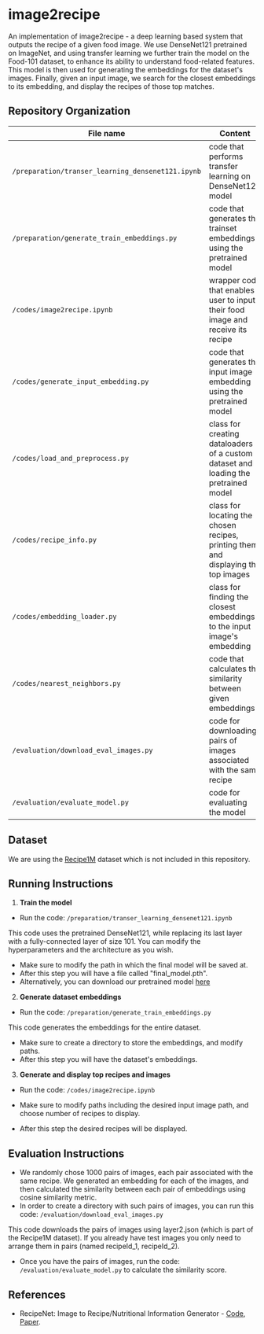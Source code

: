 # image2recipe

An implementation of image2recipe - a deep learning based system that outputs the recipe of a given food image.
We use DenseNet121 pretrained on ImageNet, and using transfer learning we further train the model on the Food-101 dataset, to enhance its ability to understand food-related features.
This model is then used for generating the embeddings for the dataset's images.
Finally, given an input image, we search for the closest embeddings to its embedding, and display the recipes of those top matches. 

## Repository Organization

|File name         | Content |
|----------------------|------|
|`/preparation/transer_learning_densenet121.ipynb`| code that performs transfer learning on DenseNet121 model|
|`/preparation/generate_train_embeddings.py`| code that generates the trainset embeddings using the pretrained model|
|`/codes/image2recipe.ipynb`| wrapper code that enables user to input their food image and receive its recipe|
|`/codes/generate_input_embedding.py`| code that generates the input image embedding using the pretrained model|
|`/codes/load_and_preprocess.py`| class for creating dataloaders of a custom dataset and loading the pretrained model|
|`/codes/recipe_info.py`| class for locating the chosen recipes, printing them and displaying the top images|
|`/codes/embedding_loader.py`| class for finding the closest embeddings to the input image's embedding|
|`/codes/nearest_neighbors.py`| code that calculates the similarity between given embeddings|
|`/evaluation/download_eval_images.py`| code for downloading pairs of images associated with the same recipe|
|`/evaluation/evaluate_model.py`| code for evaluating the model|


## Dataset
We are using the [Recipe1M](http://im2recipe.csail.mit.edu/) dataset which is not included in this repository.

## Running Instructions

1. **Train the model**

- Run the code: ```/preparation/transer_learning_densenet121.ipynb```

This code uses the pretrained DenseNet121, while replacing its last layer with a fully-connected layer of size 101.
You can modify the hyperparameters and the architecture as you wish.

- Make sure to modify the path in which the final model will be saved at.
- After this step you will have a file called "final_model.pth".
- Alternatively, you can download our pretrained model [here](https://drive.google.com/file/d/1X1IjTZsnPwVZRU6vFwbnoZ3coscnMqHZ/view?usp=sharing)

2. **Generate dataset embeddings**

- Run the code: ```/preparation/generate_train_embeddings.py```

This code generates the embeddings for the entire dataset.

- Make sure to create a directory to store the embeddings, and modify paths.
- After this step you will have the dataset's embeddings.

3. **Generate and display top recipes and images**

- Run the code: ```/codes/image2recipe.ipynb```

- Make sure to modify paths including the desired input image path, and choose number of recipes to display.
- After this step the desired recipes will be displayed.

## Evaluation Instructions

- We randomly chose 1000 pairs of images, each pair associated with the same recipe.
  We generated an embedding for each of the images, and then calculated the similarity
  between each pair of embeddings using cosine similarity metric.
- In order to create a directory with such pairs of images, you can run this code: ```/evaluation/download_eval_images.py```

This code downloads the pairs of images using layer2.json (which is part of the Recipe1M dataset).
If you already have test images you only need to arrange them in pairs (named recipeId_1, recipeId_2).
- Once you have the pairs of images, run the code: ```/evaluation/evaluate_model.py``` to calculate the similarity score.

## References

- RecipeNet: Image to Recipe/Nutritional Information Generator - [Code](https://github.com/slu1212/cs230), [Paper](http://cs230.stanford.edu/projects_winter_2020/reports/32552727.pdf).
